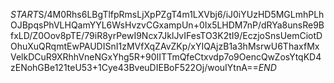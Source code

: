 $START$S/4M0Rhs6LBgTlfpRmsLjXpPZgT4m1LXVbj6/iJ0iYUzHD5MGLmhPLhOJBpqsPhVLHQamYYL6WsHvzvCGxampUn+0Ix5LHDM7nP/dRYa8unsRe9BfxLD/Z0Oov8pTE/79iR8yrPewI9Ncx7JklJvIFesTO3K2tI9/EczjoSnsUemCiotDOhuXuQRqmtEwPAUDISnI1zMVfXqZAvZKp/xYIQAjzB1a3hMsrwU6ThaxfMxVelkDCuR9XRhhVneNGxYhg5R+90IITTmQfeCtxvdp7o9OencQwZosYtqKD4zENohGBe121teU53+1Cye43BveuDIEBoF522Oj/wouIYtnA==$END$